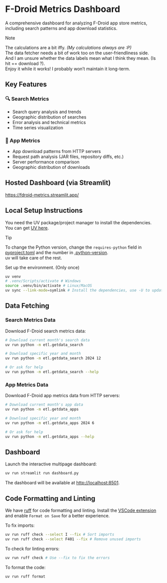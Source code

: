# F-Droid Metrics Dashboard

A comprehensive dashboard for analyzing F-Droid app store metrics, including search patterns and app download statistics.

> [!NOTE]
> The calculations are a bit iffy. _(My calculations always are :P)_  
> The data fetcher needs a bit of work too on the user-friendliness side.  
> And I am unsure whether the data labels mean what I think they mean. (Is hit == download ?).  
> Enjoy it while it works! I probably won’t maintain it long-term.  

## Key Features

### 🔍 Search Metrics

- Search query analysis and trends
- Geographic distribution of searches
- Error analysis and technical metrics
- Time series visualization

### 📱 App Metrics

- App download patterns from HTTP servers
- Request path analysis (JAR files, repository diffs, etc.)
- Server performance comparison
- Geographic distribution of downloads

## Hosted Dashboard (via Streamlit)

<https://fdroid-metrics.streamlit.app/>

## Local Setup Instructions

You need the UV package/project manager to install the dependencies.  
You can get [UV here](https://docs.astral.sh/uv/getting-started/installation/).

> [!TIP]
> To change the Python version, change the `requires-python` field in [pyproject.toml](pyproject.toml)
> and the number in [.python-version](.python-version).  
> uv will take care of the rest.

Set up the environment. (Only once)

```bash
uv venv
# .venv/Scripts/activate # Windows
source .venv/bin/activate # Linux/MacOS
uv sync --link-mode=symlink # Install the dependencies, use -U to update
```

## Data Fetching

### Search Metrics Data

Download F-Droid search metrics data:

```bash
# Download current month's search data
uv run python -m etl.getdata_search

# Download specific year and month
uv run python -m etl.getdata_search 2024 12

# Or ask for help
uv run python -m etl.getdata_search --help
```

### App Metrics Data

Download F-Droid app metrics data from HTTP servers:

```bash
# Download current month's app data
uv run python -m etl.getdata_apps

# Download specific year and month
uv run python -m etl.getdata_apps 2024 6

# Or ask for help
uv run python -m etl.getdata_apps --help
```

## Dashboard

Launch the interactive multipage dashboard:

```bash
uv run streamlit run dashboard.py
```

The dashboard will be available at <http://localhost:8501>.

## Code Formatting and Linting

We have [ruff](https://docs.astral.sh/ruff/) for code formatting and linting.
Install the [VSCode extension](https://marketplace.visualstudio.com/items?itemName=charliermarsh.ruff)
and enable `Format on Save` for a better experience.

To fix imports:

```bash
uv run ruff check --select I --fix # Sort imports
uv run ruff check --select F401 --fix # Remove unused imports
```

To check for linting errors:

```bash
uv run ruff check # Use --fix to fix the errors
```

To format the code:

```bash
uv run ruff format
```
